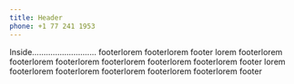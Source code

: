 ```yaml
---
title: Header
phone: +1 77 241 1953
---
```


Inside............................ footerlorem footerlorem footer lorem footerlorem footerlorem footerlorem footerlorem footerlorem footerlorem footer lorem footerlorem footerlorem footerlorem footerlorem footerlorem footer
